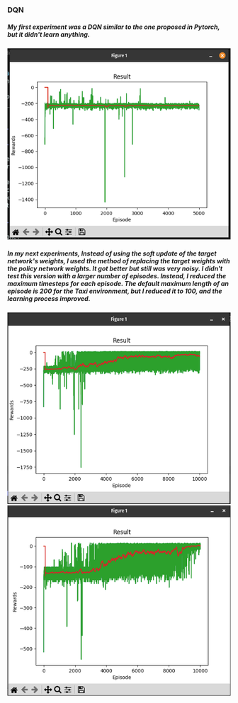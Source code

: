 ### DQN
##### My first experiment was a DQN similar to the one proposed in Pytorch, but it didn't learn anything.
![Alt text](https://github.com/Arya-Ebrahimi//RL-Playground/blob/main/Deep-Q-Learning/images/target_network_soft_network.png?raw=true "1")

##### In my next experiments, Instead of using the soft update of the target network's weights, I used the method of replacing the target weights with the policy network weights. It got better but still was very noisy. I didn't test this version with a larger number of episodes. Instead, I reduced the maximum timesteps for each episode. The default maximum length of an episode is 200 for the Taxi environment, but I reduced it to 100, and the learning process improved.

![Alt text](https://github.com/Arya-Ebrahimi//RL-Playground/blob/main/Deep-Q-Learning/images/replace_target_with_policy.png?raw=true "1")
![Alt text](https://github.com/Arya-Ebrahimi//RL-Playground/blob/main/Deep-Q-Learning/images/reduce_maximum_timestep.png?raw=true "1")
